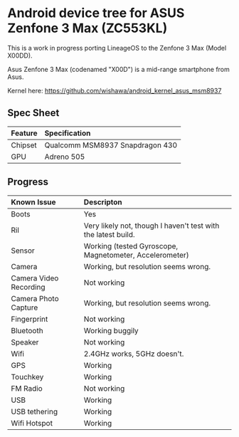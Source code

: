Android device tree for ASUS Zenfone 3 Max (ZC553KL)
========================================================

This is a work in progress porting LineageOS to the Zenfone 3 Max (Model X00DD).

Asus Zenfone 3 Max (codenamed "X00D") is a mid-range smartphone from Asus.

Kernel here: https://github.com/wishawa/android_kernel_asus_msm8937

## Spec Sheet

| Feature                 | Specification                                                                       |
| :---------------------- | :-----------------------------------------------------------------------------------|
| Chipset                 | Qualcomm MSM8937 Snapdragon 430                                                     |
| GPU                     | Adreno 505                                                                          |

## Progress

Known Issue             | Descripton
:---------------------- | :-----------------------------------------------------------------------------------
Boots					| Yes
Ril						| Very likely not, though I haven't test with the latest build.
Sensor					| Working (tested Gyroscope, Magnetometer, Accelerometer)
Camera					| Working, but resolution seems wrong.
Camera Video Recording	| Not working
Camera Photo Capture	| Working, but resolution seems wrong.
Fingerprint				| Not working
Bluetooth				| Working buggily
Speaker					| Not working
Wifi					| 2.4GHz works, 5GHz doesn't.
GPS						| Working
Touchkey				| Working
FM Radio				| Not working
USB     				| Working
USB tethering			| Working
Wifi Hotspot			| Working

